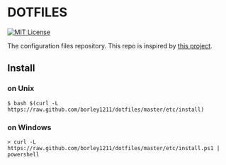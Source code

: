 # DOTFILES
[![MIT License](http://img.shields.io/badge/license-MIT-blue.svg?style=flat)](LICENSE)

The configuration files repository.
This repo is inspired by [this project](https://github.com/b4b4r07/dotfiles).

## Install

### on Unix
```shellscript:
$ bash $(curl -L https://raw.github.com/borley1211/dotfiles/master/etc/install)
```

### on Windows
```powershell:
> curl -L https://raw.github.com/borley1211/dotfiles/master/etc/install.ps1 | powershell
```
